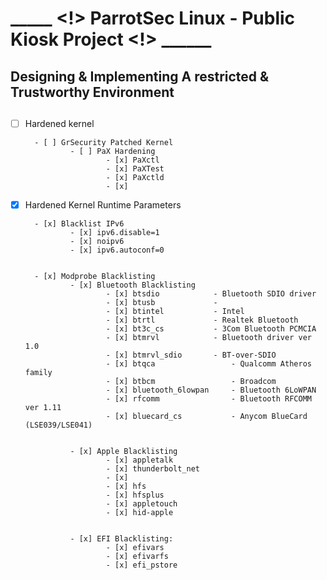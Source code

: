 ## 
#  _____ <!> ParrotSec Linux - Public Kiosk Project <!> ______
## Designing & Implementing A restricted & Trustworthy Environment 
## 
## 




- [ ] Hardened kernel

        - [ ] GrSecurity Patched Kernel
                - [ ] PaX Hardening
                        - [x] PaXctl
                        - [x] PaXTest
                        - [x] PaXctld
                        - [x] 


- [x] Hardened Kernel Runtime Parameters

        - [x] Blacklist IPv6
                - [x] ipv6.disable=1
                - [x] noipv6
                - [x] ipv6.autoconf=0


        - [x] Modprobe Blacklisting
                - [x] Bluetooth Blacklisting
                        - [x] btsdio            - Bluetooth SDIO driver
                        - [x] btusb             - 
                        - [x] btintel           - Intel
                        - [x] btrtl             - Realtek Bluetooth
                        - [x] bt3c_cs           - 3Com Bluetooth PCMCIA
                        - [x] btmrvl            - Bluetooth driver ver 1.0
                        - [x] btmrvl_sdio       - BT-over-SDIO
                        - [x] btqca                 - Qualcomm Atheros family
                        - [x] btbcm                 - Broadcom
                        - [x] bluetooth_6lowpan     - Bluetooth 6LoWPAN
                        - [x] rfcomm                - Bluetooth RFCOMM ver 1.11
                        - [x] bluecard_cs           - Anycom BlueCard (LSE039/LSE041)


                - [x] Apple Blacklisting
                        - [x] appletalk
                        - [x] thunderbolt_net
                        - [x] 
                        - [x] hfs
                        - [x] hfsplus
                        - [x] appletouch
                        - [x] hid-apple


                - [x] EFI Blacklisting:
                        - [x] efivars
                        - [x] efivarfs
                        - [x] efi_pstore



                        